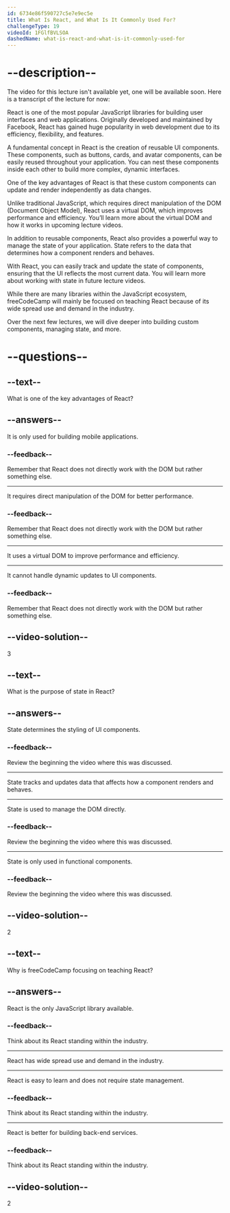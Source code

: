 ```yaml
---
id: 6734e86f590727c5e7e9ec5e
title: What Is React, and What Is It Commonly Used For?
challengeType: 19
videoId: 1FGlfBVLSOA
dashedName: what-is-react-and-what-is-it-commonly-used-for
---
```


# --description--

The video for this lecture isn't available yet, one will be available soon. Here is a transcript of the lecture for now:

React is one of the most popular JavaScript libraries for building user interfaces and web applications. Originally developed and maintained by Facebook, React has gained huge popularity in web development due to its efficiency, flexibility, and features. 

A fundamental concept in React is the creation of reusable UI components. These components, such as buttons, cards, and avatar components, can be easily reused throughout your application. You can nest these components inside each other to build more complex, dynamic interfaces.

One of the key advantages of React is that these custom components can update and render independently as data changes. 

Unlike traditional JavaScript, which requires direct manipulation of the DOM (Document Object Model), React uses a virtual DOM, which improves performance and efficiency. You’ll learn more about the virtual DOM and how it works in upcoming lecture videos.

In addition to reusable components, React also provides a powerful way to manage the state of your application. State refers to the data that determines how a component renders and behaves.

With React, you can easily track and update the state of components, ensuring that the UI reflects the most current data. You will learn more about working with state in future lecture videos.

While there are many libraries within the JavaScript ecosystem, freeCodeCamp will mainly be focused on teaching React because of its wide spread use and demand in the industry.

Over the next few lectures, we will dive deeper into building custom components, managing state, and more. 

# --questions--

## --text--

What is one of the key advantages of React?

## --answers--

It is only used for building mobile applications.

### --feedback--

Remember that React does not directly work with the DOM but rather something else.

---

It requires direct manipulation of the DOM for better performance.

### --feedback--

Remember that React does not directly work with the DOM but rather something else.

---

It uses a virtual DOM to improve performance and efficiency.

---

It cannot handle dynamic updates to UI components.

### --feedback--

Remember that React does not directly work with the DOM but rather something else.

## --video-solution--

3

## --text--

What is the purpose of state in React?

## --answers--

State determines the styling of UI components.

### --feedback--

Review the beginning the video where this was discussed. 

---

State tracks and updates data that affects how a component renders and behaves.

---

State is used to manage the DOM directly.

### --feedback--

Review the beginning the video where this was discussed. 

---

State is only used in functional components.

### --feedback--

Review the beginning the video where this was discussed. 

## --video-solution--

2

## --text--

Why is freeCodeCamp focusing on teaching React?

## --answers--

React is the only JavaScript library available.

### --feedback--

Think about its React standing within the industry. 

---

React has wide spread use and demand in the industry.

---

React is easy to learn and does not require state management.

### --feedback--

Think about its React standing within the industry. 

---

React is better for building back-end services.

### --feedback--

Think about its React standing within the industry. 

## --video-solution--

2
